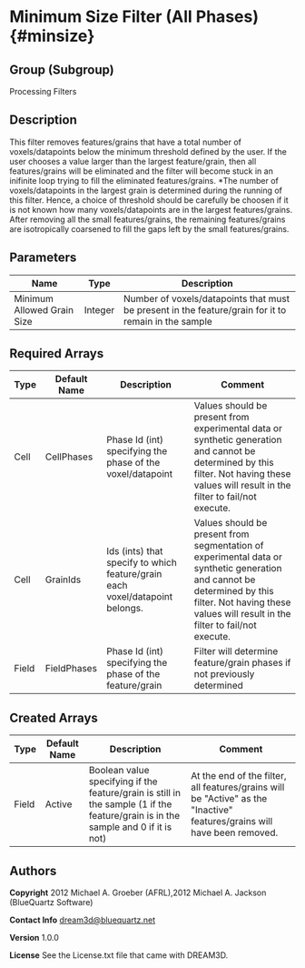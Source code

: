 Minimum Size Filter (All Phases) {#minsize}
======

## Group (Subgroup) ##
Processing Filters

## Description ##
This filter removes features/grains that have a total number of voxels/datapoints below the minimum threshold defined by the user. If the user chooses a
value larger than the largest feature/grain, then all features/grains will be eliminated and the filter will become stuck in an inifinite loop trying to 
fill the eliminated features/grains. 
*The number of voxels/datapoints in the largest grain is determined during the running of this filter. Hence, a choice of threshold should be carefully be choosen
if it is not known how many voxels/datapoints are in the largest features/grains.
After removing all the small features/grains, the remaining features/grains are isotropically coarsened to fill the gaps left by the small features/grains.

## Parameters ## 

| Name | Type | Description |
|------|------|-------------|
| Minimum Allowed Grain Size | Integer | Number of voxels/datapoints that must be present in the feature/grain for it to remain in the sample |

## Required Arrays ##

| Type | Default Name | Description | Comment |
|------|--------------|-------------|---------|
| Cell | CellPhases | Phase Id (int) specifying the phase of the voxel/datapoint | Values should be present from experimental data or synthetic generation and cannot be determined by this filter. Not having these values will result in the filter to fail/not execute. |
| Cell | GrainIds | Ids (ints) that specify to which feature/grain each voxel/datapoint belongs. | Values should be present from segmentation of experimental data or synthetic generation and cannot be determined by this filter. Not having these values will result in the filter to fail/not execute. |
| Field | FieldPhases | Phase Id (int) specifying the phase of the feature/grain | Filter will determine feature/grain phases if not previously determined |

## Created Arrays ##

| Type | Default Name | Description | Comment |
|------|--------------|-------------|---------|
| Field | Active | Boolean value specifying if the feature/grain is still in the sample (1 if the feature/grain is in the sample and 0 if it is not) | At the end of the filter, all features/grains will be "Active" as the "Inactive" features/grains will have been removed.  |

## Authors ##

**Copyright** 2012 Michael A. Groeber (AFRL),2012 Michael A. Jackson (BlueQuartz Software)

**Contact Info** dream3d@bluequartz.net

**Version** 1.0.0

**License**  See the License.txt file that came with DREAM3D.



